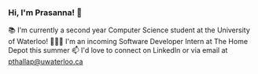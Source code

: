 ### Hi, I'm Prasanna! 👋

📚 I'm currently a second year Computer Science student at the University of Waterloo!
👩🏾‍💻 I'm an incoming Software Developer Intern at The Home Depot this summer
📫 I'd love to connect on LinkedIn or via email at pthallap@uwaterloo.ca
<!--**tnsprasanna/tnsprasanna** is a ✨ _special_ ✨ repository because its `README.md` (this file) appears on your GitHub profile.

Here are some ideas to get you started:

- 🔭 I’m currently working on ...
- 🌱 I’m currently learning ...
- 👯 I’m looking to collaborate on ...
- 🤔 I’m looking for help with ...
- 💬 Ask me about ...
- 📫 How to reach me: ...
- 😄 Pronouns: ...
- ⚡ Fun fact: ...
-->
